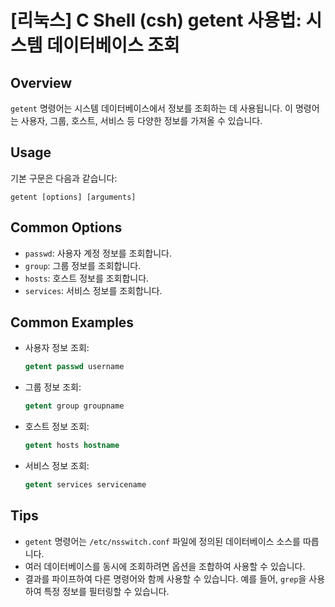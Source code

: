 # [리눅스] C Shell (csh) getent 사용법: 시스템 데이터베이스 조회

## Overview
`getent` 명령어는 시스템 데이터베이스에서 정보를 조회하는 데 사용됩니다. 이 명령어는 사용자, 그룹, 호스트, 서비스 등 다양한 정보를 가져올 수 있습니다.

## Usage
기본 구문은 다음과 같습니다:
```
getent [options] [arguments]
```

## Common Options
- `passwd`: 사용자 계정 정보를 조회합니다.
- `group`: 그룹 정보를 조회합니다.
- `hosts`: 호스트 정보를 조회합니다.
- `services`: 서비스 정보를 조회합니다.

## Common Examples
- 사용자 정보 조회:
  ```csh
  getent passwd username
  ```
- 그룹 정보 조회:
  ```csh
  getent group groupname
  ```
- 호스트 정보 조회:
  ```csh
  getent hosts hostname
  ```
- 서비스 정보 조회:
  ```csh
  getent services servicename
  ```

## Tips
- `getent` 명령어는 `/etc/nsswitch.conf` 파일에 정의된 데이터베이스 소스를 따릅니다.
- 여러 데이터베이스를 동시에 조회하려면 옵션을 조합하여 사용할 수 있습니다.
- 결과를 파이프하여 다른 명령어와 함께 사용할 수 있습니다. 예를 들어, `grep`을 사용하여 특정 정보를 필터링할 수 있습니다.